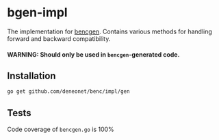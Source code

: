 # bgen-impl

The implementation for [bencgen](../../cmd/bencgen/README.md). Contains various methods for handling forward and backward compatibility.  
#### WARNING: Should only be used in `bencgen`-generated code.

## Installation
```bash
go get github.com/deneonet/benc/impl/gen
```

## Tests
Code coverage of `bencgen.go` is 100%